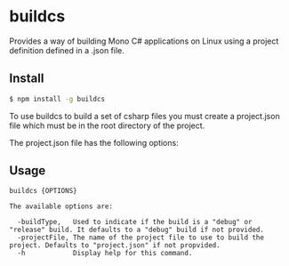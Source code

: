 # buildcs
Provides a way of building Mono C# applications on Linux using a project definition defined in a .json file.

## Install

```sh
$ npm install -g buildcs
```

To use buildcs to build a set of csharp files you must create a project.json file which must be in the root directory of the project.

The project.json file has the following options:


## Usage
```
buildcs {OPTIONS}

The available options are:

  -buildType,   Used to indicate if the build is a "debug" or "release" build. It defaults to a "debug" build if not provided.
  -projectFile, The name of the project file to use to build the project. Defaults to "project.json" if not propvided.
  -h            Display help for this command.
```
